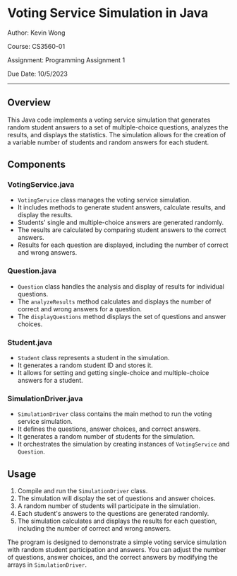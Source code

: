 # Voting Service Simulation in Java

Author: Kevin Wong

Course: CS3560-01

Assignment: Programming Assignment 1

Due Date: 10/5/2023

---

## Overview

This Java code implements a voting service simulation that generates random student answers to a set of multiple-choice questions, analyzes the results, and displays the statistics. The simulation allows for the creation of a variable number of students and random answers for each student.

## Components

### VotingService.java

- `VotingService` class manages the voting service simulation.
- It includes methods to generate student answers, calculate results, and display the results.
- Students' single and multiple-choice answers are generated randomly.
- The results are calculated by comparing student answers to the correct answers.
- Results for each question are displayed, including the number of correct and wrong answers.

### Question.java

- `Question` class handles the analysis and display of results for individual questions.
- The `analyzeResults` method calculates and displays the number of correct and wrong answers for a question.
- The `displayQuestions` method displays the set of questions and answer choices.

### Student.java

- `Student` class represents a student in the simulation.
- It generates a random student ID and stores it.
- It allows for setting and getting single-choice and multiple-choice answers for a student.

### SimulationDriver.java

- `SimulationDriver` class contains the main method to run the voting service simulation.
- It defines the questions, answer choices, and correct answers.
- It generates a random number of students for the simulation.
- It orchestrates the simulation by creating instances of `VotingService` and `Question`.

## Usage

1. Compile and run the `SimulationDriver` class.
2. The simulation will display the set of questions and answer choices.
3. A random number of students will participate in the simulation.
4. Each student's answers to the questions are generated randomly.
5. The simulation calculates and displays the results for each question, including the number of correct and wrong answers.

The program is designed to demonstrate a simple voting service simulation with random student participation and answers. You can adjust the number of questions, answer choices, and the correct answers by modifying the arrays in `SimulationDriver`.
